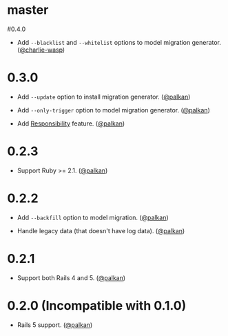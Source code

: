 # master

#0.4.0

- Add `--blacklist` and `--whitelist` options to model migration generator. ([@charlie-wasp][])

# 0.3.0

- Add `--update` option to install migration generator. ([@palkan][])

- Add `--only-trigger` option to model migration generator. ([@palkan][])

- Add [Responsibility](https://github.com/palkan/logidze/issues/4) feature. ([@palkan][])

# 0.2.3

- Support Ruby >= 2.1. ([@palkan][])

# 0.2.2

- Add `--backfill` option to model migration. ([@palkan][])

- Handle legacy data (that doesn't have log data). ([@palkan][])

# 0.2.1

- Support both Rails 4 and 5. ([@palkan][])

# 0.2.0 (**Incompatible with 0.1.0**)

- Rails 5 support. ([@palkan][])

[@palkan]: https://github.com/palkan
[@charlie-wasp]: https://github.com/charlie-wasp
